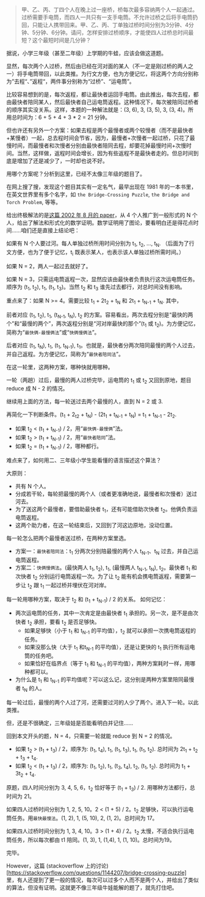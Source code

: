 
> 甲、乙、丙、丁四个人在晚上过一座桥，桥每次最多容纳两个人一起通过。过桥需要手电筒，而四人一共只有一支手电筒。不允许过桥之后将手电筒扔回，只能让人携带回来。甲、乙、丙、丁单独过桥时间分别为3分钟、4分钟、5分钟、6分钟。请问，怎样安排过桥顺序，才能使四人过桥总时间最短？这个最短时间是几分钟？

据说，小学三年级（甚至二年级）上学期的牛蛙，应该会做这道题。

显然，每次两个人过桥，然后由已经在河对面的某人（不一定是刚过桥的两人之一）将手电筒带回，以此类推。为行文方便，也为方便记忆，将这两个方向分别称为”去程“、”返程“，两件事分别称为“过桥”、“运电筒”。

比较容易想到的是，每次返程，都让最快者运回手电筒。由此推出，每次去程，都由最快者陪同某人，然后最快者自己运电筒返程。这种情况下，每次被陪同过桥者的顺序其实没关系。这样，本题的一种解法就是：(3, 6), 3, (3, 5), 3, (3, 4)。所用总时间为：6 + 5 + 4 + 3 * 2 = 21 分钟。

但也许还有另外一个方案：如果去程是两个最慢者或两个较慢者（而不是最快者+某慢者）一起，总去程时间会节省，因为，最慢者+次慢者一起过桥，只花了最慢时间，而最慢者和次慢者分别由最快者陪同去程，却要花掉最慢时间+次慢时间。当然，这样做，返程时间会增长，因为有些返程不是最快者走的。但总时间到底是增加了还是减少了，一时却也说不好。

用哪个方案呢？分析到这里，已经不太像三年级的题目了。

在网上搜了搜，发现这个题目其实有一定名气，最早出现在 1981 年的一本书里，在英文世界里有多个名字，如 `the Bridge-Crossing Puzzle`, `the Bridge and Torch Problem`, 等等。

给出终极解法的是[这篇 2002 年 8 月的 paper](http://www.inf.fu-berlin.de/inst/ag-ti/members/uploads/tx_tipublications/Crossing_the_bridge_at_night.pdf)，从 4 个人推广到一般形式的 N 个人，给出了解法和形式化的数学证明。数学证明用了图论，要看明白还是得花点时间……咱们还是直接上结论吧：

如果有 N 个人要过河。每人单独过桥所用时间分别为 t<sub>1</sub>, t<sub>2</sub>, ..., t<sub>N</sub>. （后面为了行文方便，也为了便于记忆，t<sub>i</sub> 既表示某人，也表示该人单独过桥所需时间。）

如果 N = 2，两人一起过去就好了。

如果 N = 3，只需运电筒返程一次，显然应该由最快者负责执行这次运电筒任务。顺序为 (t<sub>1</sub>, t<sub>2</sub>), t<sub>1</sub>, (t<sub>1</sub>, t<sub>3</sub>)。当然 t<sub>2</sub> 和 t<sub>3</sub> 谁先过去都行，对总时间没有影响。

重点来了：如果 N >= 4。需要比较 t<sub>1</sub> + 2t<sub>2</sub> + t<sub>N</sub> 和 2t<sub>1</sub> + t<sub>N-1</sub> + t<sub>N</sub>. 其中，

前者对应 (t<sub>1</sub>, t<sub>2</sub>), t<sub>1</sub>, (t<sub>N-1</sub>, t<sub>N</sub>), t<sub>2</sub> 的方案。容易看出，两次去程分别是“最快的两个”和“最慢的两个”，两次返程分别是“河对岸最快的那个”(t<sub>1</sub> 或 t<sub>2</sub>)。为方便记忆，简称为“`最快俩-最慢俩法`”或“`快俩慢俩法`”。

后者对应 (t<sub>1</sub>, t<sub>N</sub>), t<sub>1</sub>, (t<sub>1</sub>, t<sub>N-1</sub>), t<sub>1</sub>。也就是，最快者分两次陪同最慢的两个人过去，并自己返程。为方便记忆，简称为“`最快者陪同法`”。

在这一轮里，这两种方案，哪种快就用哪种。

一轮（两趟）过后，最慢的两人过桥完毕，运电筒的 t<sub>1</sub> 或 t<sub>2</sub> 又回到原地，题目 reduce 成 N - 2 的情况。

继续用上面的方法，每一轮送过去两个最慢的人，直到 N = 2 或 3.

再简化一下判断条件。(t<sub>1</sub> + 2<sub>t2</sub> + t<sub>N</sub>) - (2t<sub>1</sub> + t<sub>N-1</sub> + t<sub>N</sub>) = t<sub>1</sub> + t<sub>N-1</sub> - 2t<sub>2</sub>.
* 如果 t<sub>2</sub> < (t<sub>1</sub> + t<sub>N-1</sub>) / 2，用“`最快俩-最慢俩`”法。
* 如果 t<sub>2</sub> > (t<sub>1</sub> + t<sub>N-1</sub>) / 2，用“`最快者陪同`”法。
* 如果 t<sub>2</sub> = (t<sub>1</sub> + t<sub>N-1</sub>) / 2，哪种都行。

难点来了，如何用二、三年级小学生能看懂的语言描述这个算法？

大原则：
* 共有 N 个人。
* 分成若干轮，每轮把最慢的两个人（或者更准确地说，最慢者和次慢者）送过河去。
* 为了送这两个最慢者，要借助最快者 t<sub>1</sub>，还有可能借助次快者 t<sub>2</sub>。他俩负责运电筒返程。
* 这两个助力者，在这一轮结束后，又回到了河这边原地，没动位置。

每一轮怎么把两个最慢者送过桥，在两种方案里选。
* 方案一：`最快者陪同法`：t<sub>1</sub> 分两次分别陪最慢的两个人 t<sub>N-1</sub>、t<sub>N</sub> 过去，并自己运电筒返程。
* 方案二：`快俩慢俩法`。(最快两人 t<sub>1</sub>, t<sub>2</sub>), t<sub>1</sub>, (最慢两人 t<sub>N-1</sub>, t<sub>N</sub>), t<sub>2</sub>。最快者 t<sub>1</sub> 和次快者 t<sub>2</sub> 分别运行电筒返程一次。为了让 t<sub>2</sub> 能有机会携电筒返程，需要第一步让 t<sub>2</sub> 跟 t<sub>1</sub> 一起过桥并埋伏在河对岸。

每一轮用哪种方案，取决于 t<sub>2</sub> 和 (t<sub>1</sub> + t<sub>N-1</sub>) / 2 的关系。
如何记忆：
* 两次运电筒的任务，其中一次肯定是由最快者 t<sub>1</sub> 承担的。另一次，是不是由次快者 t<sub>2</sub> 承担，要看 t<sub>2</sub> 是否足够快。
	* 如果足够快（小于 t<sub>1</sub> 和 t<sub>N-1</sub> 的平均值），t<sub>2</sub> 就可以承担一次携电筒返程的任务。
	* 如果没那么快（大于 t<sub>1</sub> 和t<sub>N-1</sub> 的平均值），还是让更快的 t<sub>1</sub> 执行所有运电筒的任务吧。
	* 如果恰好在临界点（等于 t<sub>1</sub> 和 t<sub>N-1</sub> 的平均值），两种方案耗时一样，用哪种都可以。
* 为什么是 t<sub>1</sub> 和 t<sub>N-1</sub> 的平均值呢？可以这么记，这分别是两种方案里陪同最慢者 t<sub>N</sub> 的人。

每一轮过后，最慢的两个人过了河，还需要过河的人少了两个。进入下一轮。以此类推。

但，还是不很确定，三年级娃是否能看明白并记住……

回到本文开头的题，N = 4，只需要一轮就能 reduce 到 N = 2 的情况。
* 如果 t<sub>2</sub> > (t<sub>1</sub> + t<sub>3</sub>) / 2，顺序为: (t<sub>1</sub>, t<sub>4</sub>), t<sub>1</sub>, (t<sub>1</sub>, t<sub>3</sub>), t<sub>1</sub>, (t<sub>1</sub>, t<sub>2</sub>). 总时间为 2t<sub>1</sub> + t<sub>2</sub> + t<sub>3</sub> + t<sub>4</sub>.
* 如果 t<sub>2</sub> < (t<sub>1</sub> + t<sub>3</sub>) / 2，顺序为: (t<sub>1</sub>, t<sub>2</sub>), t<sub>1</sub>, (t<sub>3</sub>, t<sub>4</sub>), t<sub>2</sub>, (t<sub>1</sub>, t<sub>2</sub>). 总时间为 t<sub>1</sub> + 3t<sub>2</sub> + t<sub>4</sub>.

原题，四人时间分别为 3, 4, 5, 6，t<sub>2</sub> 恰好等于 (t<sub>1</sub> + t<sub>3</sub>) / 2. 用哪种方法都行，总时间为 21。

如果四人过桥时间分别为 1, 2, 5, 10。2 < (1 + 5) / 2。t<sub>2</sub> 足够快，可以执行运电筒任务。用`最快最慢法`。(1, 2), 1, (5, 10), 2, (1, 2)。总时间为 17。

如果四人过桥时间分别为 1, 3, 4, 10。3 > (1 + 4) / 2。t<sub>2</sub> 太慢，不适合执行运电筒任务，所以每次都由 t1</sub> 陪同。(1, 3), 1, (1,4), 1, (1, 10)。总时间为19。

完毕。

However，这篇 (stackoverflow 上的讨论)[https://stackoverflow.com/questions/1144207/bridge-crossing-puzzle] 里，有人还提到了更一般的情况，每次可以过多个人而不是两个人，并给出了类似的算法，但没有证明。这就更不像三年级牛娃能解的题了，就先打住吧。